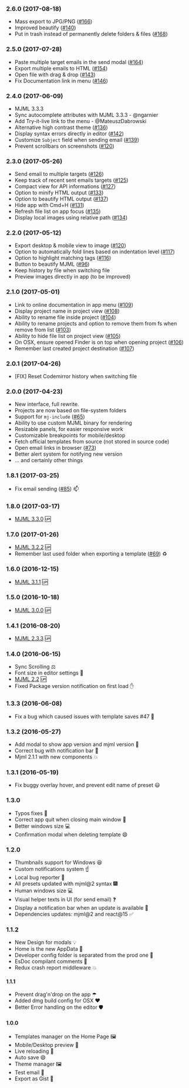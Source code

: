 ### 2.6.0 (2017-08-18)

- Mass export to JPG/PNG ([#166](https://github.com/mjmlio/mjml-app/issues/166))
- Improved beautify ([#140](https://github.com/mjmlio/mjml-app/issues/140))
- Put in trash instead of permanently delete folders & files ([#168](https://github.com/mjmlio/mjml-app/issues/168))

### 2.5.0 (2017-07-28)

- Paste multiple target emails in the send modal ([#164](https://github.com/mjmlio/mjml-app/issues/164))
- Export multiple emails to HTML ([#154](https://github.com/mjmlio/mjml-app/issues/154))
- Open file with drag & drop ([#143](https://github.com/mjmlio/mjml-app/issues/143))
- Fix Documentation link in menu ([#146](https://github.com/mjmlio/mjml-app/issues/146))

### 2.4.0 (2017-06-09)

- MJML 3.3.3
- Sync autocomplete attributes with MJML 3.3.3 - @ngarnier
- Add Try-it-live link to the menu - @MateuszDabrowski
- Alternative high contrast theme ([#136](https://github.com/mjmlio/mjml-app/issues/136))
- Display syntax errors directly in editor ([#142](https://github.com/mjmlio/mjml-app/issues/142))
- Customize `Subject` field when sending email ([#139](https://github.com/mjmlio/mjml-app/issues/139))
- Prevent scrollbars on screenshots ([#120](https://github.com/mjmlio/mjml-app/issues/120))

### 2.3.0 (2017-05-26)

- Send email to multiple targets ([#126](https://github.com/mjmlio/mjml-app/issues/126))
- Keep track of recent sent emails targets ([#125](https://github.com/mjmlio/mjml-app/issues/125))
- Compact view for API informations ([#127](https://github.com/mjmlio/mjml-app/issues/127))
- Option to minify HTML output ([#133](https://github.com/mjmlio/mjml-app/issues/133))
- Option to beautify HTML output ([#137](https://github.com/mjmlio/mjml-app/pull/137))
- Hide app with Cmd+H ([#131](https://github.com/mjmlio/mjml-app/issues/131))
- Refresh file list on app focus ([#135](https://github.com/mjmlio/mjml-app/issues/135))
- Display local images using relative path ([#134](https://github.com/mjmlio/mjml-app/issues/134))

### 2.2.0 (2017-05-12)

- Export desktop & mobile view to image ([#120](https://github.com/mjmlio/mjml-app/issues/120))
- Option to automatically fold lines based on indentation level ([#117](https://github.com/mjmlio/mjml-app/issues/117))
- Option to highlight matching tags ([#116](https://github.com/mjmlio/mjml-app/issues/116))
- Button to beautify MJML ([#96](https://github.com/mjmlio/mjml-app/issues/96))
- Keep history by file when switching file
- Preview images directly in app (to be improved)

### 2.1.0 (2017-05-01)

- Link to online documentation in app menu ([#109](https://github.com/mjmlio/mjml-app/issues/109))
- Display project name in project view ([#108](https://github.com/mjmlio/mjml-app/issues/108))
- Ability to rename file inside project ([#104](https://github.com/mjmlio/mjml-app/issues/104))
- Ability to rename projects and option to remove them from fs when remove from list ([#103](https://github.com/mjmlio/mjml-app/issues/103))
- Ability to hide file list on project view ([#105](https://github.com/mjmlio/mjml-app/issues/105))
- On OSX, ensure opened Finder is on top when opening project ([#106](https://github.com/mjmlio/mjml-app/issues/106))
- Remember last created project destination ([#107](https://github.com/mjmlio/mjml-app/issues/107))

### 2.0.1 (2017-04-26)

- [FIX] Reset Codemirror history when switching file

### 2.0.0 (2017-04-23)

- New interface, full rewrite.
- Projects are now based on file-system folders
- Support for `mj-include` ([#65](https://github.com/mjmlio/mjml-app/issues/65))
- Ability to use custom MJML binary for rendering
- Resizable panels, for easier responsive work
- Customizable breakpoints for mobile/desktop
- Fetch official templates from source (not stored in source code)
- Open email links in browser ([#73](https://github.com/mjmlio/mjml-app/issues/73))
- Better alert system for notifying new version
- ... and certainly other things

### 1.8.1 (2017-03-25)
 - Fix email sending ([#85](https://github.com/mjmlio/mjml-app/issues/85)) :mailbox:

### 1.8.0 (2017-03-17)
 - [MJML 3.3.0](https://github.com/mjmlio/mjml/releases/tag/3.3.0) 🆙

### 1.7.0 (2017-01-26)
 - [MJML 3.2.2](https://github.com/mjmlio/mjml/releases/tag/3.2.2) 🆙
 - Remember last used folder when exporting a template ([#69](https://github.com/mjmlio/mjml-app/issues/69)) :recycle:

### 1.6.0 (2016-12-15)
 - [MJML 3.1.1](https://github.com/mjmlio/mjml/releases/tag/3.1.1) 🆙

### 1.5.0 (2016-10-18)
 - [MJML 3.0.0](https://github.com/mjmlio/mjml/releases/tag/3.0.0) 🆙

### 1.4.1 (2016-08-20)
 - [MJML 2.3.3](https://github.com/mjmlio/mjml/releases/tag/2.3.3) 🆙

### 1.4.0 (2016-06-15)
 - Sync Scrolling ⚖
 - Font size in editor settings 🍅
 - [MJML 2.2](https://github.com/mjmlio/mjml/releases/tag/2.2.0) 🆙
 - Fixed Package version notification on first load ✋

### 1.3.3 (2016-06-08)

 - Fix a bug which caused issues with template saves #47 :bug:

### 1.3.2 (2016-05-27)

 - Add modal to show app version and mjml version :notebook:
 - Correct bug with notification bar :bug:
 - Mjml 2.1.1 with new components 💥

### 1.3.1 (2016-05-19)

 - Fix buggy overlay hover, and prevent edit name of preset :smiley:

### 1.3.0

 - Typos fixes :pencil:
 - Correct app quit when closing main window :clap:
 - Better windows size :computer:
 - Confirmation modal when deleting template :smile:

### 1.2.0

 - Thumbnails support for Windows :laughing:
 - Custom notifications system :point_up:
 - Local bug reporter :bug:
 - All presets updated with mjml@2 syntax :fireworks:
 - Human windows size :computer:
 - Visual helper texts in UI (for send email) :question:
 - Display a notification bar when an update is available :metal:
 - Dependencies updates: mjml@2 and react@15 :white_check_mark:

### 1.1.2

 - New Design for modals 💡
 - Home is the new AppData 🍊
 - Developer config folder is separated from the prod one 💉
 - EsDoc compilant comments 📄
 - Redux crash report middleware 💥

#### 1.1.1

 - Prevent drag'n'drop on the app ☂
 - Added dmg build config for OSX ❤️
 - Better Error handling on the editor 🛡

#### 1.0.0

 - Templates manager on the Home Page 🖼
 - Mobile/Desktop preview 📲
 - Live reloading 🏃
 - Auto save 😄
 - Theme manager 🖼
 - Test email 💬
 - Export as Gist 🍊
